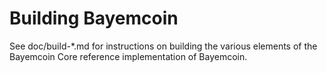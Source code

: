 Building Bayemcoin
================

See doc/build-*.md for instructions on building the various
elements of the Bayemcoin Core reference implementation of Bayemcoin.
